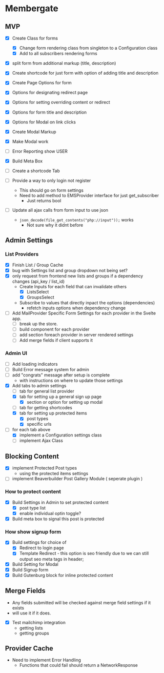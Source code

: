 # Membergate

## MVP
- [x] Create Class for forms
	- [x] Change form rendering class from singleton to a Configuration class
	- [x] Add to all subscribers rendering forms
- [x] split form from additional markup (title, description)
- [x] Create shortcode for just form with option of adding title and description
- [x] Create Page Options for form
- [x] Options for designating redirect page
- [x] Options for setting overriding content or redirect
- [x] Options for form title and description
- [x] Options for Modal on link clicks
- [x] Create Modal Markup
- [x] Make Modal work
- [ ] Error Reporting show USER
- [x] Build Meta Box

- [ ] Create a shortcode Tab
- [ ] Provide a way to only login not register
	-	This should go on form settings
	- Need to add method to EMSProvider interface for just get_subscriber 
		-	Just returns bool

- [ ] Update all ajax calls from form input to use json
	- `json_decode(file_get_contents("php://input"));` works
		-	Not sure why it didnt before

## Admin Settings

### List Providers
- [x] Finish List / Group Cache
- [x] bug with Settings list and group dropdown not being set?
- [x] only request from frontend new lists and groups if a dependency changes (api_key / list_id)
	- Create Inputs for each field that can invalidate others
		- [x] ListsSelect
		- [x] GroupsSelect
	- Subscribe to values that directly inpact the options (dependencies)
		- refetch inputs options when dependency change
- [ ] Add MailProvider Specific Form Settings for each provider in the Svelte app.
	- [ ] break up the store.
	- [ ] build component for each provider
	- [ ] add section foreach provider in server rendered settings
	- [ ] Add merge fields if client supports it

### Admin UI
- [ ] Add loading indicators
- [ ] Build Error message system for admin
- [ ] add "congrats" message after setup is complete
	- with instructions on where to update those settings
- [x] Add tabs to admin settings
	- [ ] tab for general list provider
	- [x] tab for setting up a general sign up page
		- [x] section or option for setting up modal
	- [ ] tab for getting shortcodes
	- [x] tab for setting up protected items
		- [x] post types
		- [x] specific urls
- [ ] for each tab above
	- [x] implement a Configuration settings class
	- [ ] implement Ajax Class

## Blocking Content
- [x] implement Protected Post types
	- using the protected items settings
- [ ] implement Beaverbuilder Post Gallery Module ( seperate plugin )

### How to protect content

- [x] Build Settings in Admin to set protected content
	- [x] post type list
	- [x] enable individual optin toggle?
- [x] Build meta box to signal this post is protected

### How show signup form

- [x] Build settings for choice of
	- [x] Redirect to login page
	- [x] Template Redirect - this option is seo friendly due to we can still output seo meta tags in header;
- [x] Build Setting for Modal
- [x] Build Signup form
- [x] Build Gutenburg block for inline protected content

## Merge Fields
- Any fields submitted will be checked against merge field settings if it exists
- will use it if it does.

- [x] Test mailchimp integration 
	 - getting lists
	 - getting groups
	
## Provider Cache

- Need to implement Error Handling
	- Functions that could fail should return a NetworkResponse

